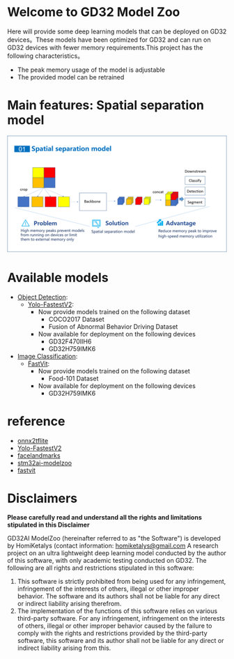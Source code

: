 # Welcome to GD32 Model Zoo

Here will provide some deep learning models that can be deployed on GD32 devices。These models have been optimized for GD32 and can run on GD32 devices with fewer memory requirements.This project has the following characteristics。

 - The peak memory usage of the model is adjustable
 - The provided model can be retrained
# Main features: Spatial separation model
![Spatial separation model](assets/model.png)


# Available models

 - [Object Detection](https://github.com/HomiKetalys/gd32ai-modelzoo/tree/main/object_detection):
   - [Yolo-FastestV2](https://github.com/HomiKetalys/gd32ai-modelzoo/tree/main/object_detection/yolo_fastestv2):
     - Now provide models trained on the following dataset
       - COCO2017 Dataset
       - Fusion of Abnormal Behavior Driving Dataset
     - Now available for deployment on the following devices
       - GD32F470IIH6
       - GD32H759IMK6
 - [Image Classification](https://github.com/HomiKetalys/gd32ai-modelzoo/tree/main/image_classification):
   - [FastVit](https://github.com/HomiKetalys/gd32ai-modelzoo/tree/main/image_classification/ml-fastvit):
     - Now provide models trained on the following dataset
       - Food-101 Dataset
     - Now available for deployment on the following devices
       - GD32H759IMK6
 
# reference
 - [onnx2tflite](https://github.com/MPolaris/onnx2tflite)
 - [Yolo-FastestV2](https://github.com/dog-qiuqiu/Yolo-FastestV2)
 - [facelandmarks](https://github.com/midasklr/facelandmarks)
 - [stm32ai-modelzoo](https://github.com/STMicroelectronics/stm32ai-modelzoo/tree/main)
 - [fastvit](https://github.com/apple/ml-fastvit)

# Disclaimers
**Please carefully read and understand all the rights and limitations stipulated in this Disclaimer**

GD32AI ModelZoo (hereinafter referred to as "the Software") is developed by HomiKetalys (contact information: homiketalys@gmail.com A research project on an ultra lightweight deep learning model conducted by the author of this software, with only academic testing conducted on GD32. The following are all rights and restrictions stipulated in this software:
1. This software is strictly prohibited from being used for any infringement, infringement of the interests of others, illegal or other improper behavior. The software and its authors shall not be liable for any direct or indirect liability arising therefrom.
2. The implementation of the functions of this software relies on various third-party software. For any infringement, infringement on the interests of others, illegal or other improper behavior caused by the failure to comply with the rights and restrictions provided by the third-party software, this software and its author shall not be liable for any direct or indirect liability arising from this.

